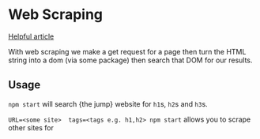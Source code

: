 # Web Scraping

[Helpful article](https://www.twilio.com/blog/4-tools-for-web-scraping-in-node-js)

With web scraping we make a get request for a page then turn the HTML string into a dom (via some package) then search that DOM for our results.

## Usage
`npm start` will search {the jump} website for `h1`s, `h2`s and `h3`s.

`URL=<some site>  tags=<tags e.g. h1,h2> npm start` allows you to scrape other sites for 